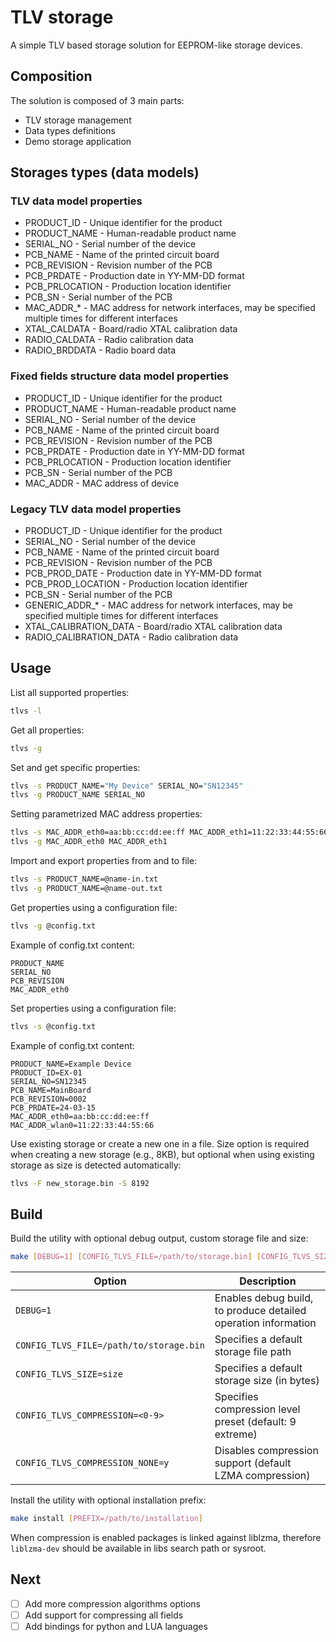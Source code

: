 # TLV storage

A simple TLV based storage solution for EEPROM-like storage devices.

## Composition

The solution is composed of 3 main parts:

* TLV storage management
* Data types definitions
* Demo storage application

## Storages types (data models)

### TLV data model properties

  - PRODUCT_ID - Unique identifier for the product
  - PRODUCT_NAME - Human-readable product name
  - SERIAL_NO - Serial number of the device
  - PCB_NAME - Name of the printed circuit board
  - PCB_REVISION - Revision number of the PCB
  - PCB_PRDATE - Production date in YY-MM-DD format
  - PCB_PRLOCATION - Production location identifier
  - PCB_SN - Serial number of the PCB
  - MAC_ADDR_* - MAC address for network interfaces, may be specified multiple
    times for different interfaces
  - XTAL_CALDATA - Board/radio XTAL calibration data
  - RADIO_CALDATA - Radio calibration data
  - RADIO_BRDDATA - Radio board data

### Fixed fields structure data model properties

  - PRODUCT_ID - Unique identifier for the product
  - PRODUCT_NAME - Human-readable product name
  - SERIAL_NO - Serial number of the device
  - PCB_NAME - Name of the printed circuit board
  - PCB_REVISION - Revision number of the PCB
  - PCB_PRDATE - Production date in YY-MM-DD format
  - PCB_PRLOCATION - Production location identifier
  - PCB_SN - Serial number of the PCB
  - MAC_ADDR - MAC address of device

### Legacy TLV data model properties

  - PRODUCT_ID - Unique identifier for the product
  - SERIAL_NO - Serial number of the device
  - PCB_NAME - Name of the printed circuit board
  - PCB_REVISION - Revision number of the PCB
  - PCB_PROD_DATE - Production date in YY-MM-DD format
  - PCB_PROD_LOCATION - Production location identifier
  - PCB_SN - Serial number of the PCB
  - GENERIC_ADDR_* - MAC address for network interfaces, may be specified multiple
    times for different interfaces
  - XTAL_CALIBRATION_DATA - Board/radio XTAL calibration data
  - RADIO_CALIBRATION_DATA - Radio calibration data

## Usage

List all supported properties:

  ```bash
  tlvs -l
  ```

Get all properties:

  ```bash
  tlvs -g
  ```

Set and get specific properties:

  ```bash
  tlvs -s PRODUCT_NAME="My Device" SERIAL_NO="SN12345"
  tlvs -g PRODUCT_NAME SERIAL_NO
  ```

Setting parametrized MAC address properties:

  ```bash
  tlvs -s MAC_ADDR_eth0=aa:bb:cc:dd:ee:ff MAC_ADDR_eth1=11:22:33:44:55:66
  tlvs -g MAC_ADDR_eth0 MAC_ADDR_eth1
  ```

Import and export properties from and to file:

  ```bash
  tlvs -s PRODUCT_NAME=@name-in.txt
  tlvs -g PRODUCT_NAME=@name-out.txt
  ```

Get properties using a configuration file:

  ```bash
  tlvs -g @config.txt
  ```

  Example of config.txt content:
  ```
  PRODUCT_NAME
  SERIAL_NO
  PCB_REVISION
  MAC_ADDR_eth0
  ```

Set properties using a configuration file:

  ```bash
  tlvs -s @config.txt
  ```

  Example of config.txt content:
  ```
  PRODUCT_NAME=Example Device
  PRODUCT_ID=EX-01
  SERIAL_NO=SN12345
  PCB_NAME=MainBoard
  PCB_REVISION=0002
  PCB_PRDATE=24-03-15
  MAC_ADDR_eth0=aa:bb:cc:dd:ee:ff
  MAC_ADDR_wlan0=11:22:33:44:55:66
  ```

Use existing storage or create a new one in a file. Size option is required
when creating a new storage (e.g., 8KB), but optional when using existing
storage as size is detected automatically:

  ```bash
  tlvs -F new_storage.bin -S 8192
  ```

## Build

Build the utility with optional debug output, custom storage file and size:

  ```bash
  make [DEBUG=1] [CONFIG_TLVS_FILE=/path/to/storage.bin] [CONFIG_TLVS_SIZE=size]
  ```

  | Option | Description |
  |--------|-------------|
  | `DEBUG=1` | Enables debug build, to produce detailed operation information |
  | `CONFIG_TLVS_FILE=/path/to/storage.bin` | Specifies a default storage file path |
  | `CONFIG_TLVS_SIZE=size` | Specifies a default storage size (in bytes) |
  | `CONFIG_TLVS_COMPRESSION=<0-9>` | Specifies compression level preset (default: 9 extreme) |
  | `CONFIG_TLVS_COMPRESSION_NONE=y` | Disables compression support (default LZMA compression) |

Install the utility with optional installation prefix:

  ```bash
  make install [PREFIX=/path/to/installation]
  ```

When compression is enabled packages is linked against liblzma, therefore
`liblzma-dev` should be available in libs search path or sysroot.

## Next

  - [ ] Add more compression algorithms options
  - [ ] Add support for compressing all fields
  - [ ] Add bindings for python and LUA languages
